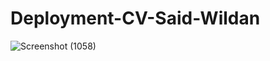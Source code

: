 # Deployment-CV-Said-Wildan
![Screenshot (1058)](https://user-images.githubusercontent.com/114399312/193401224-1782bd31-aeb6-48e2-a494-efc7b6a5b18a.png)
